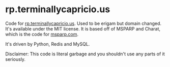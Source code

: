 rp.terminallycapricio.us
======

Code for [rp.terminallycapricio.us](http://rp.terminallycapricio.us). Used to be erigam but domain changed. It's available under the MIT license. It is based off of MSPARP and Charat, which is the code for [msparp.com](http://msparp.com).

It's driven by Python, Redis and MySQL.

Disclaimer: This code is literal garbage and you shouldn't use any parts of it seriously.
